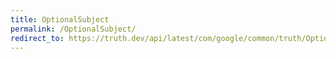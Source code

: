 ```yaml
---
title: OptionalSubject
permalink: /OptionalSubject/
redirect_to: https://truth.dev/api/latest/com/google/common/truth/OptionalSubject.html
---
```

